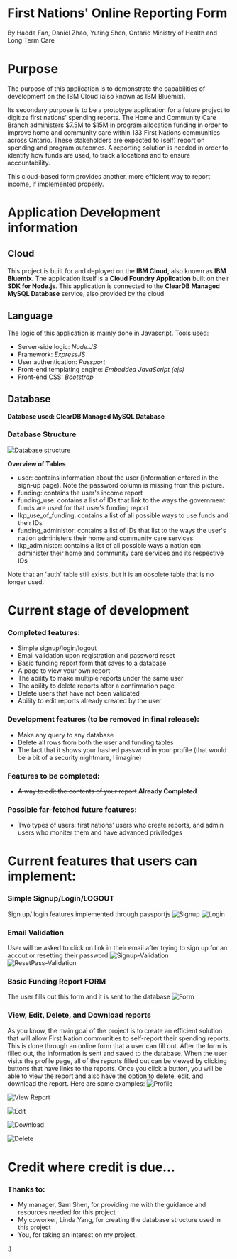 # First Nations' Online Reporting Form
By Haoda Fan, Daniel Zhao, Yuting Shen, Ontario Ministry of Health and Long Term Care

# Purpose
The purpose of this application is to demonstrate the capabilities of development on the IBM Cloud (also known as IBM Bluemix).


Its secondary purpose is to be a prototype application for a future project to digitize first nations' spending reports. The Home and Community Care Branch administers $7.5M to $15M in program allocation funding in order to improve home and community care within 133 First Nations communities across Ontario. These stakeholders are expected to (self) report on spending and program outcomes.  A reporting solution is needed in order to identify how funds are used, to track allocations and to ensure accountability.


This cloud-based form provides another, more efficient way to report income, if implemented properly.


# Application Development information
## Cloud
This project is built for and deployed on the **IBM Cloud**, also known as **IBM Bluemix**. The application itself is a **Cloud Foundry Application** built on their **SDK for Node.js**. This application is connected to the **ClearDB Managed MySQL Database** service, also provided by the cloud.   

## Language
The logic of this application is mainly done in Javascript. Tools used:
- Server-side logic: *Node.JS*
- Framework: *ExpressJS*
- User authentication: *Passport*
- Front-end templating engine: *Embedded JavaScript (ejs)*
- Front-end CSS: *Bootstrap*

## Database
**Database used: ClearDB Managed MySQL Database**
### Database Structure
![Database structure](https://raw.githubusercontent.com/haodafan/IBMCloudDemo-FNTPR/master/diagram2.png "Database Structure")


**Overview of Tables**
- user: contains information about the user (information entered in the sign-up page). Note the password column is missing from this picture.
- funding: contains the user's income report
- funding_use: contains a list of IDs that link to the ways the government funds are used for that user's funding report
- lkp_use_of_funding: contains a list of all possible ways to use funds and their IDs
- funding_administor: contains a list of IDs that list to the ways the user's nation administers their home and community care services
- lkp_administor: contains a list of all possible ways a nation can administer their home and community care services and its respective IDs


Note that an 'auth' table still exists, but it is an obsolete table that is no longer used.


# Current stage of development
### Completed features:
- Simple signup/login/logout
- Email validation upon registration and password reset
- Basic funding report form that saves to a database
- A page to view your own report
- The ability to make multiple reports under the same user
- The ability to delete reports after a confirmation page
- Delete users that have not been validated
- Ability to edit reports already created by the user
### Development features (to be removed in final release):
- Make any query to any database
- Delete all rows from both the user and funding tables
- The fact that it shows your hashed password in your profile (that would be a bit of a security nightmare, I imagine)

### Features to be completed:
- ~~A way to edit the contents of your report~~ **Already Completed**

### Possible far-fetched future features:
- Two types of users: first nations' users who create reports, and admin users who moniter them and have advanced priviledges

# Current features that users can implement:
### Simple Signup/Login/LOGOUT
Sign up/ login features implemented through passportjs
![Signup](https://raw.githubusercontent.com/mzhao123/IBMCLoudDemo-FNTPR-DANIEL/master/pictures/signup.png )
![Login](https://raw.githubusercontent.com/mzhao123/IBMCLoudDemo-FNTPR-DANIEL/master/pictures/login.png )

### Email Validation
User will be asked to click on link in their email after trying to sign up for an accout or resetting their password
![Signup-Validation](https://raw.githubusercontent.com/mzhao123/IBMCLoudDemo-FNTPR-DANIEL/master/pictures/validatesignup.png )
![ResetPass-Validation](https://raw.githubusercontent.com/mzhao123/IBMCLoudDemo-FNTPR-DANIEL/master/pictures/validatechangepass.png )
### Basic Funding Report FORM
The user fills out this form and it is sent to the database
![Form](https://raw.githubusercontent.com/mzhao123/IBMCLoudDemo-FNTPR-DANIEL/master/pictures/reportform.png )

### View, Edit, Delete, and Download reports
As you know, the main goal of the project is to create an efficient solution that will allow First Nation communities to self-report their spending reports. This is done through an online form that a user can fill out. After the form is filled out, the information is sent and saved to the database. When the user visits the profile page, all of the reports filled out can be viewed by clicking buttons that have links to the reports. Once you click a button, you will be able to view the report and also have the option to delete, edit, and download the report. Here are some examples:
![Profile](https://raw.githubusercontent.com/mzhao123/IBMCLoudDemo-FNTPR-DANIEL/master/pictures/profile.png)

![View Report](https://raw.githubusercontent.com/mzhao123/IBMCLoudDemo-FNTPR-DANIEL/master/viewReportPicture.png)

![Edit](https://raw.githubusercontent.com/mzhao123/IBMCLoudDemo-FNTPR-DANIEL/master/pictures/edit.png)

![Download](https://raw.githubusercontent.com/mzhao123/IBMCLoudDemo-FNTPR-DANIEL/master/pictures/download.png )

![Delete](https://raw.githubusercontent.com/mzhao123/IBMCLoudDemo-FNTPR-DANIEL/master/pictures/delete.png)

# Credit where credit is due...
### Thanks to:
- My manager, Sam Shen, for providing me with the guidance and resources needed for this project
- My coworker, Linda Yang, for creating the database structure used in this project
- You, for taking an interest on my project.

:)

